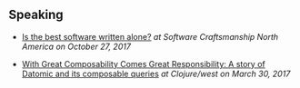 ## Speaking

- [Is the best software written alone?](https://vimeo.com/241742427/eba2897c1f) _at Software Craftsmanship North America on October 27, 2017_

- [With Great Composability Comes Great Responsibility: A story of Datomic and its composable queries](https://www.youtube.com/watch?v=PTMyTyMcxkU&list=PLZdCLR02grLp4W4ySd1sHPOsK83gvqBQp&index=3) _at Clojure/west on March 30, 2017_
